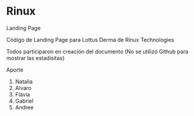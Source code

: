 # Rinux
Landing Page

Código de Landing Page para Lottus Derma de Rinux Technologies

Todos participaron en creación del documento (No se utilizó Github para mostrar las estadísitas)

Aporte
1. Natalia
2. Alvaro
3. Flavia
4. Gabriel
5. Andree
